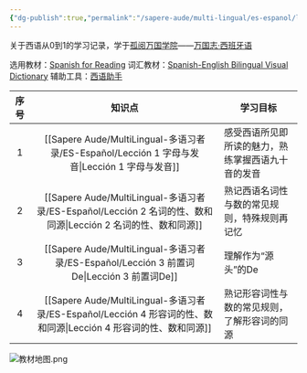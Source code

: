 ```yaml
---
{"dg-publish":true,"permalink":"/sapere-aude/multi-lingual/es-espanol/leccion-0/","dgPassFrontmatter":true}
---
```



关于西语从0到1的学习记录，学于[孤阅万国学院](https://www.lonelyreader.com/respublica-linguae/)——[万国志·西班牙语](https://lrl.lonelyreader.com/#/productDetail?productKeyId=P085)

选用教材：[Spanish for Reading](https://www.amazon.com/Spanish-Reading-Self-Instructional-Fabiola-Franco/dp/0764103334)
词汇教材：[Spanish-English Bilingual Visual Dictionary](https://www.amazon.com/Spanish-English-Bilingual-Dictionary-Dictionaries/dp/1465459316)
辅助工具：[西语助手](https://www.eudic.net/v4/es/app/eshelper)

| 序号  |           知识点            | 学习目标                      |
| :-: | :----------------------: | ------------------------- |
|  1  |   [[Sapere Aude/MultiLingual-多语习者录/ES-Español/Lección 1 字母与发音\|Lección 1 字母与发音]]    | 感受西语所见即所读的魅力，熟练掌握西语九十音的发音 |
|  2  | [[Sapere Aude/MultiLingual-多语习者录/ES-Español/Lección 2 名词的性、数和同源\|Lección 2 名词的性、数和同源]]  | 熟记西语名词性与数的常见规则，特殊规则再记忆    |
|  3  |   [[Sapere Aude/MultiLingual-多语习者录/ES-Español/Lección 3 前置词De\|Lección 3 前置词De]]    | 理解作为“源头”的De               |
|  4  | [[Sapere Aude/MultiLingual-多语习者录/ES-Español/Lección 4 形容词的性、数和同源\|Lección 4 形容词的性、数和同源]] | 熟记形容词性与数的常见规则，了解形容词的同源    |

![教材地图.png](/img/user/TARDIS/Assets/2024/%E6%95%99%E6%9D%90%E5%9C%B0%E5%9B%BE.png)